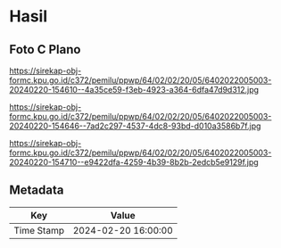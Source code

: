 # Hasil

## Foto C Plano

https://sirekap-obj-formc.kpu.go.id/c372/pemilu/ppwp/64/02/02/20/05/6402022005003-20240220-154610--4a35ce59-f3eb-4923-a364-6dfa47d9d312.jpg

https://sirekap-obj-formc.kpu.go.id/c372/pemilu/ppwp/64/02/02/20/05/6402022005003-20240220-154646--7ad2c297-4537-4dc8-93bd-d010a3586b7f.jpg

https://sirekap-obj-formc.kpu.go.id/c372/pemilu/ppwp/64/02/02/20/05/6402022005003-20240220-154710--e9422dfa-4259-4b39-8b2b-2edcb5e9129f.jpg


## Metadata

| Key        | Value               |
| ---------- | ------------------- |
| Time Stamp | 2024-02-20 16:00:00 |




